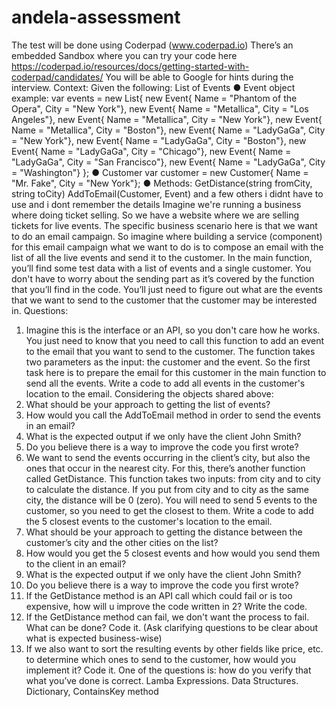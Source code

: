 # andela-assessment


The test will be done using Coderpad (www.coderpad.io)
There’s an embedded Sandbox where you can try your code here
https://coderpad.io/resources/docs/getting-started-with-coderpad/candidates/
You will be able to Google for hints during the interview.
Context:
Given the following:
List of Events
● Event object example:
var events = new List<Event>{
new Event{ Name = "Phantom of the Opera", City = "New York"},
new Event{ Name = "Metallica", City = "Los Angeles"},
new Event{ Name = "Metallica", City = "New York"},
new Event{ Name = "Metallica", City = "Boston"},
new Event{ Name = "LadyGaGa", City = "New York"},
new Event{ Name = "LadyGaGa", City = "Boston"},
new Event{ Name = "LadyGaGa", City = "Chicago"},
new Event{ Name = "LadyGaGa", City = "San Francisco"},
new Event{ Name = "LadyGaGa", City = "Washington"}
};
● Customer
var customer = new Customer{ Name = "Mr. Fake", City = "New York"};
● Methods:
GetDistance(string fromCity, string toCity)
AddToEmail(Customer, Event)
and a few others i didnt have to use and i dont remember the details
Imagine we're running a business where doing ticket selling.
So we have a website where we are selling tickets for live events. The specific business
scenario here is that we want to do an email campaign.
So imagine where building a service (component) for this email campaign what we want to do is
to compose an email with the list of all the live events and send it to the customer.
In the main function, you’ll find some test data with a list of events and a single customer.
You don't have to worry about the sending part as it’s covered by the function that you’ll find in
the code.
You’ll just need to figure out what are the events that we want to send to the customer that the
customer may be interested in.
Questions:
1. Imagine this is the interface or an API, so you don't care how he works. You just need to know
that you need to call this function to add an event to the email that you want to send to the
customer. The function takes two parameters as the input: the customer and the event. So the
first task here is to prepare the email for this customer in the main function to send all the
events.
Write a code to add all events in the customer's location to the email. Considering the objects
shared above:
1. What should be your approach to getting the list of events?
2. How would you call the AddToEmail method in order to send the events in an email?
3. What is the expected output if we only have the client John Smith?
4. Do you believe there is a way to improve the code you first wrote?
2. We want to send the events occurring in the client’s city, but also the ones that occur in the
nearest city. For this, there’s another function called GetDistance. This function takes two
inputs: from city and to city to calculate the distance. If you put from city and to city as the same
city, the distance will be 0 (zero). You will need to send 5 events to the customer, so you need to
get the closest to them.
Write a code to add the 5 closest events to the customer's location to the email.
1. What should be your approach to getting the distance between the customer’s city and
the other cities on the list?
2. How would you get the 5 closest events and how would you send them to the client in an
email?
3. What is the expected output if we only have the client John Smith?
4. Do you believe there is a way to improve the code you first wrote?
3. If the GetDistance method is an API call which could fail or is too expensive, how will u
improve the code written in 2? Write the code.
4. If the GetDistance method can fail, we don't want the process to fail. What can be done?
Code it. (Ask clarifying questions to be clear about what is expected business-wise)
5. If we also want to sort the resulting events by other fields like price, etc. to determine which
ones to send to the customer, how would you implement it? Code it.
One of the questions is: how do you verify that what you’ve done is correct.
Lamba Expressions. Data Structures. Dictionary, ContainsKey method
